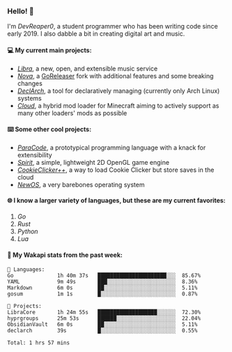 ### Hello! 👋

I'm _DevReaper0_, a student programmer who has been writing code since early 2019. I also dabble a bit in creating digital art and music.

#### 💻 My current main projects:

-   _[Libra](https://github.com/LibraMusic)_, a new, open, and extensible music service
-   _[Nova](https://github.com/LibraMusic/Nova)_, a [GoReleaser](https://github.com/goreleaser/goreleaser) fork with additional features and some breaking changes
-   _[DeclArch](https://github.com/DevReaper0/declarch)_, a tool for declaratively managing (currently only Arch Linux) systems
-   _[Cloud](https://github.com/CloudLoaderMC/CloudLoader)_, a hybrid mod loader for Minecraft aiming to actively support as many other loaders' mods as possible

#### ⌨️ Some other cool projects:

-   _[ParaCode](https://github.com/ParaCodeLang/ParaCode)_, a prototypical programming language with a knack for extensibility
-   _[Spirit](https://gitlab.com/DevReaper0/SpiritEngine)_, a simple, lightweight 2D OpenGL game engine
-   _[CookieClicker++](https://github.com/DevReaper0/CookieClickerPlusPlus)_, a way to load Cookie Clicker but store saves in the cloud
-   _[NewOS](https://github.com/DevReaper0/NewOS)_, a very barebones operating system

#### 🌐 I know a larger variety of languages, but these are my current favorites:

1. _Go_
2. _Rust_
3. _Python_
4. _Lua_

#### 📡 My Wakapi stats from the past week:

```text
💾 Languages:
Go              1h 40m 37s   ██████████████████████░░░  85.67%
YAML            9m 49s       ███░░░░░░░░░░░░░░░░░░░░░░  8.36%
Markdown        6m 0s        ██░░░░░░░░░░░░░░░░░░░░░░░  5.11%
gosum           1m 1s        █░░░░░░░░░░░░░░░░░░░░░░░░  0.87%

💼 Projects:
LibraCore       1h 24m 55s   ███████████████████░░░░░░  72.30%
hyprgroups      25m 53s      ██████░░░░░░░░░░░░░░░░░░░  22.04%
ObsidianVault   6m 0s        ██░░░░░░░░░░░░░░░░░░░░░░░  5.11%
declarch        39s          █░░░░░░░░░░░░░░░░░░░░░░░░  0.55%

Total: 1 hrs 57 mins
```
